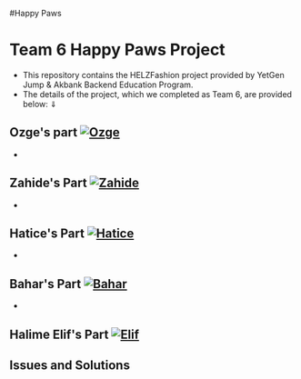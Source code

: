 #Happy Paws
# Team 6 Happy Paws Project
- This repository contains the HELZFashion project provided by YetGen Jump & Akbank Backend Education Program. 
- The details of the project, which we completed as Team 6, are provided below: ⇓

## Ozge's part [![Ozge](https://img.shields.io/badge/Ozge-181717?style=for-the-badge&logo=github&logoColor=white)](https://github.com/ozgedincer)
- 


## Zahide's Part  [![Zahide](https://img.shields.io/badge/Zahide-181717?style=for-the-badge&logo=github&logoColor=white)](https://github.com/zahidedusgun)
- 

## Hatice's Part [![Hatice](https://img.shields.io/badge/Hatice-181717?style=for-the-badge&logo=github&logoColor=white)](https://github.com/hatice-dvc)
- 


## Bahar's Part  [![Bahar](https://img.shields.io/badge/Hatice-181717?style=for-the-badge&logo=github&logoColor=white)](https://github.com/baharerol)
- 

## Halime Elif's Part  [![Elif](https://img.shields.io/badge/Hatice-181717?style=for-the-badge&logo=github&logoColor=white)](https://github.com/utopica)

## Issues and Solutions
